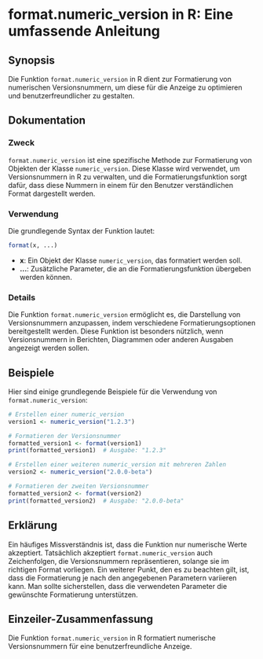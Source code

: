 <!--
Meta Description: # format.numeric_version in R: Eine umfassende Anleitung ## Synopsis Die Funktion `format.numeric_version` in R dient zur Formatierung von numerischen...
Meta Keywords: die, numeric_version, format, funktion, versionsnummern
-->

# format.numeric_version in R: Eine umfassende Anleitung

## Synopsis
Die Funktion `format.numeric_version` in R dient zur Formatierung von numerischen Versionsnummern, um diese für die Anzeige zu optimieren und benutzerfreundlicher zu gestalten.

## Dokumentation
### Zweck
`format.numeric_version` ist eine spezifische Methode zur Formatierung von Objekten der Klasse `numeric_version`. Diese Klasse wird verwendet, um Versionsnummern in R zu verwalten, und die Formatierungsfunktion sorgt dafür, dass diese Nummern in einem für den Benutzer verständlichen Format dargestellt werden.

### Verwendung
Die grundlegende Syntax der Funktion lautet:

```R
format(x, ...)
```

- **x**: Ein Objekt der Klasse `numeric_version`, das formatiert werden soll.
- **...**: Zusätzliche Parameter, die an die Formatierungsfunktion übergeben werden können.

### Details
Die Funktion `format.numeric_version` ermöglicht es, die Darstellung von Versionsnummern anzupassen, indem verschiedene Formatierungsoptionen bereitgestellt werden. Diese Funktion ist besonders nützlich, wenn Versionsnummern in Berichten, Diagrammen oder anderen Ausgaben angezeigt werden sollen.

## Beispiele
Hier sind einige grundlegende Beispiele für die Verwendung von `format.numeric_version`:

```R
# Erstellen einer numeric_version
version1 <- numeric_version("1.2.3")

# Formatieren der Versionsnummer
formatted_version1 <- format(version1)
print(formatted_version1)  # Ausgabe: "1.2.3"

# Erstellen einer weiteren numeric_version mit mehreren Zahlen
version2 <- numeric_version("2.0.0-beta")

# Formatieren der zweiten Versionsnummer
formatted_version2 <- format(version2)
print(formatted_version2)  # Ausgabe: "2.0.0-beta"
```

## Erklärung
Ein häufiges Missverständnis ist, dass die Funktion nur numerische Werte akzeptiert. Tatsächlich akzeptiert `format.numeric_version` auch Zeichenfolgen, die Versionsnummern repräsentieren, solange sie im richtigen Format vorliegen. Ein weiterer Punkt, den es zu beachten gilt, ist, dass die Formatierung je nach den angegebenen Parametern variieren kann. Man sollte sicherstellen, dass die verwendeten Parameter die gewünschte Formatierung unterstützen.

## Einzeiler-Zusammenfassung
Die Funktion `format.numeric_version` in R formatiert numerische Versionsnummern für eine benutzerfreundliche Anzeige.